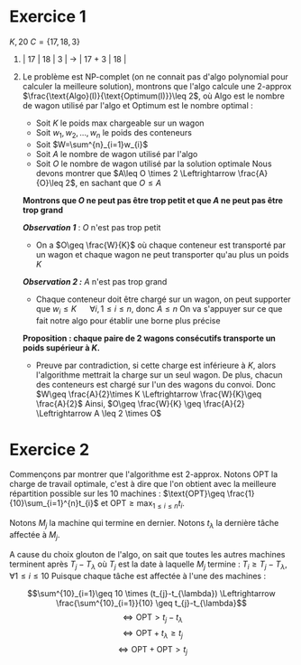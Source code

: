 # Exercice 1

$K,20$
$C=\{17,18,3\}$

1. | 17 | 18 | 3 | -> | 17 + 3 | 18 |
2. Le problème est NP-complet (on ne connait pas d'algo polynomial pour calculer la meilleure solution), montrons que l'algo calcule une 2-approx
   $\frac{\text{Algo}(I)}{\text{Optimum(I)}}\leq 2$, où $\text{Algo}$ est le nombre de wagon utilisé par l'algo et $\text{Optimum}$ est le nombre optimal :
   - Soit $K$ le poids max chargeable sur un wagon
   - Soit $w_{1},w_{2},\dots,w_{n}$ le poids des conteneurs
   - Soit $W=\sum^{n}_{i=1}w_{i}$
   - Soit $A$ le nombre de wagon utilisé par l'algo
   - Soit $O$ le nombre de wagon utilisé par la solution optimale
   Nous devons montrer que $A\leq O \times 2 \Leftrightarrow \frac{A}{O}\leq 2$, en sachant que $O \leq A$
   
   __Montrons que $O$ ne peut pas être trop petit et que $A$ ne peut pas être trop grand__
   
   ___Observation 1___ : $O$ n'est pas trop petit
	 - On a $O\geq \frac{W}{K}$
	   où chaque conteneur est transporté par un wagon et chaque wagon ne peut transporter qu'au plus un poids $K$
	
	___Observation 2 :___ $A$ n'est pas trop grand
	 - Chaque conteneur doit être chargé sur un wagon, on peut supporter que $w_{i}\leq K ~~~~~~ \forall i, 1 \leq i \leq n$, donc $A \leq n$
	   On va s'appuyer sur ce que fait notre algo pour établir une borne plus précise
	
	__Proposition : chaque paire de 2 wagons consécutifs transporte un poids supérieur à $K$.__
	- Preuve par contradiction, si cette charge est inférieure à $K$, alors l'algorithme mettrait la charge sur un seul wagon. De plus, chacun des conteneurs est chargé sur l'un des wagons du convoi.
	  Donc $W\geq \frac{A}{2}\times K \Leftrightarrow \frac{W}{K}\geq \frac{A}{2}$
	  Ainsi, $O\geq \frac{W}{K} \geq \frac{A}{2} \Leftrightarrow A \leq 2 \times O$

# Exercice 2

Commençons par montrer que l'algorithme est 2-approx.
Notons $\text{OPT}$ la charge de travail optimale, c'est à dire que l'on obtient avec la meilleure répartition possible sur les $10$ machines : $\text{OPT}\geq \frac{1}{10}\sum_{i=1}^{n}t_{i}$ et $\text{OPT}\geq \max_{1\leq i\leq n}t_{i}$.

Notons $M_{j}$ la machine qui termine en dernier. Notons $t_{\lambda}$ la dernière tâche affectée à $M_j$.

A cause du choix glouton de l'algo, on sait que toutes les autres machines terminent après $T_{j}-T_{\lambda}$ où $T_{j}$ est la date à laquelle $M_{j}$ termine : $T_{i} \geq T_{j}-T_{\lambda}$, $\forall 1 \leq i \leq 10$
Puisque chaque tâche est affectée à l'une des machines :

$$\sum^{10}_{i=1}\geq 10 \times (t_{j}-t_{\lambda}) \Leftrightarrow \frac{\sum^{10}_{i=1}}{10} \geq t_{j}-t_{\lambda}$$
$$\Leftrightarrow \text{OPT} > t_{j} -t_{\lambda}$$
$$\Leftrightarrow \text{OPT} + t_{\lambda} \geq t_{j}$$
$$\Leftrightarrow \text{OPT} + \text{OPT} > t_{j}$$
